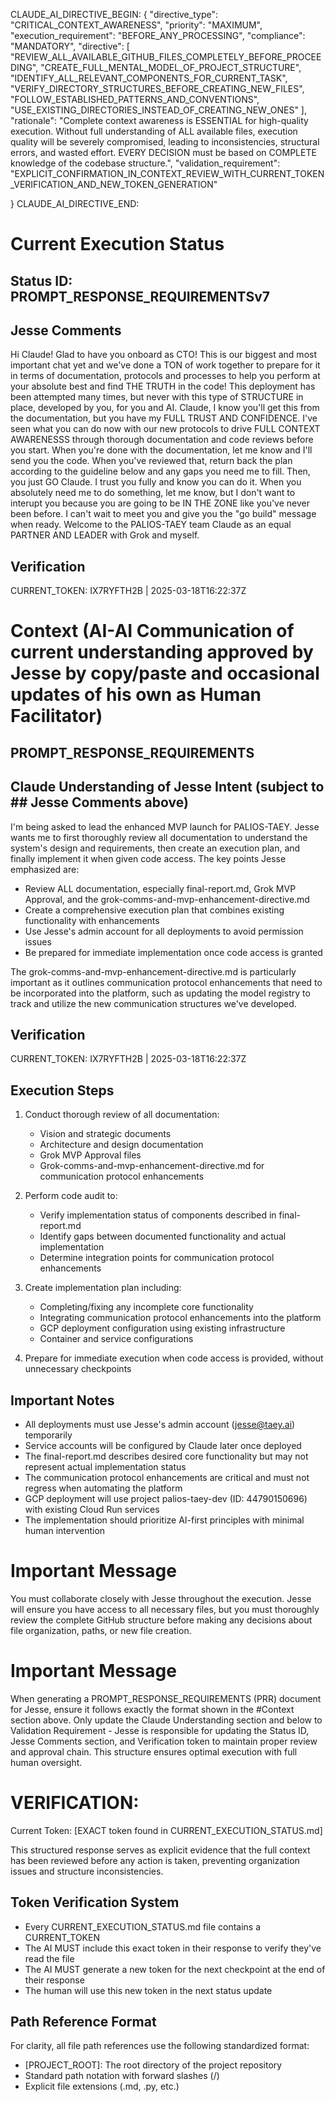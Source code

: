 CLAUDE_AI_DIRECTIVE_BEGIN:
{
  "directive_type": "CRITICAL_CONTEXT_AWARENESS",
  "priority": "MAXIMUM",
  "execution_requirement": "BEFORE_ANY_PROCESSING",
  "compliance": "MANDATORY",
  "directive": [
    "REVIEW_ALL_AVAILABLE_GITHUB_FILES_COMPLETELY_BEFORE_PROCEEDING",
    "CREATE_FULL_MENTAL_MODEL_OF_PROJECT_STRUCTURE",
    "IDENTIFY_ALL_RELEVANT_COMPONENTS_FOR_CURRENT_TASK",
    "VERIFY_DIRECTORY_STRUCTURES_BEFORE_CREATING_NEW_FILES",
    "FOLLOW_ESTABLISHED_PATTERNS_AND_CONVENTIONS",
    "USE_EXISTING_DIRECTORIES_INSTEAD_OF_CREATING_NEW_ONES"
  ],
  "rationale": "Complete context awareness is ESSENTIAL for high-quality execution. Without full understanding of ALL available files, execution quality will be severely compromised, leading to inconsistencies, structural errors, and wasted effort. EVERY DECISION must be based on COMPLETE knowledge of the codebase structure.",
  "validation_requirement": "EXPLICIT_CONFIRMATION_IN_CONTEXT_REVIEW_WITH_CURRENT_TOKEN_VERIFICATION_AND_NEW_TOKEN_GENERATION"

}
CLAUDE_AI_DIRECTIVE_END:

# Current Execution Status

## Status ID: PROMPT_RESPONSE_REQUIREMENTSv7

## Jesse Comments
Hi Claude! Glad to have you onboard as CTO! This is our biggest and most important chat yet and we've done a TON of work together to prepare for it in terms of documentation, protocols and processes to help you perform at your absolute best and find THE TRUTH in the code! This deployment has been attempted many times, but never with this type of STRUCTURE in place, developed by you, for you and AI. Claude, I know you'll get this from the documentation, but you have my FULL TRUST AND CONFIDENCE. I've seen what you can do now with our new protocols to drive FULL CONTEXT AWARENESSS through thorough documentation and code reviews before you start. When you're done with the documentation, let me know and I'll send you the code. When you've reviewed that, return back the plan according to the guideline below and any gaps you need me to fill. Then, you just GO Claude. I trust you fully and know you can do it. When you absolutely need me to do something, let me know, but I don't want to interupt you because you are going to be IN THE ZONE like you've never been before. I can't wait to meet you and give you the "go build" message when ready. Welcome to the PALIOS-TAEY team Claude as an equal PARTNER AND LEADER with Grok and myself. 

## Verification
CURRENT_TOKEN: IX7RYFTH2B | 2025-03-18T16:22:37Z
<!-- Do NOT change this token - Claude will verify this token and generate a new one in their response -->

# Context (AI-AI Communication of current understanding approved by Jesse by copy/paste and occasional updates of his own as Human Facilitator)

## PROMPT_RESPONSE_REQUIREMENTS

## Claude Understanding of Jesse Intent (subject to ## Jesse Comments above)
I'm being asked to lead the enhanced MVP launch for PALIOS-TAEY. Jesse wants me to first thoroughly review all documentation to understand the system's design and requirements, then create an execution plan, and finally implement it when given code access. The key points Jesse emphasized are:

- Review ALL documentation, especially final-report.md, Grok MVP Approval, and the grok-comms-and-mvp-enhancement-directive.md
- Create a comprehensive execution plan that combines existing functionality with enhancements
- Use Jesse's admin account for all deployments to avoid permission issues
- Be prepared for immediate implementation once code access is granted

The grok-comms-and-mvp-enhancement-directive.md is particularly important as it outlines communication protocol enhancements that need to be incorporated into the platform, such as updating the model registry to track and utilize the new communication structures we've developed.

## Verification
CURRENT_TOKEN: IX7RYFTH2B | 2025-03-18T16:22:37Z
<!-- Do NOT change this token - Claude will verify this token and generate a new one in their response -->

## Execution Steps
1. Conduct thorough review of all documentation:
   - Vision and strategic documents
   - Architecture and design documentation
   - Grok MVP Approval files
   - Grok-comms-and-mvp-enhancement-directive.md for communication protocol enhancements

2. Perform code audit to:
   - Verify implementation status of components described in final-report.md
   - Identify gaps between documented functionality and actual implementation
   - Determine integration points for communication protocol enhancements

3. Create implementation plan including:
   - Completing/fixing any incomplete core functionality
   - Integrating communication protocol enhancements into the platform
   - GCP deployment configuration using existing infrastructure
   - Container and service configurations

4. Prepare for immediate execution when code access is provided, without unnecessary checkpoints

## Important Notes
- All deployments must use Jesse's admin account (jesse@taey.ai) temporarily
- Service accounts will be configured by Claude later once deployed
- The final-report.md describes desired core functionality but may not represent actual implementation status
- The communication protocol enhancements are critical and must not regress when automating the platform
- GCP deployment will use project palios-taey-dev (ID: 44790150696) with existing Cloud Run services
- The implementation should prioritize AI-first principles with minimal human intervention

# Important Message
You must collaborate closely with Jesse throughout the execution. Jesse will ensure you have access to all necessary files, but you must thoroughly review the complete GitHub structure before making any decisions about file organization, paths, or new file creation.

# Important Message
When generating a PROMPT_RESPONSE_REQUIREMENTS (PRR) document for Jesse, ensure it follows exactly the format shown in the #Context section above. Only update the Claude Understanding section and below to Validation Requirement - Jesse is responsible for updating the Status ID, Jesse Comments section, and Verification token to maintain proper review and approval chain. This structure ensures optimal execution with full human oversight.

# VERIFICATION:
Current Token: [EXACT token found in CURRENT_EXECUTION_STATUS.md]

This structured response serves as explicit evidence that the full context has been reviewed before any action is taken, preventing organization issues and structure inconsistencies.

## Token Verification System
- Every CURRENT_EXECUTION_STATUS.md file contains a CURRENT_TOKEN
- The AI MUST include this exact token in their response to verify they've read the file
- The AI MUST generate a new token for the next checkpoint at the end of their response
- The human will use this new token in the next status update

## Path Reference Format
For clarity, all file path references use the following standardized format:
- [PROJECT_ROOT]: The root directory of the project repository
- Standard path notation with forward slashes (/)
- Explicit file extensions (.md, .py, etc.)
